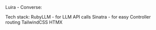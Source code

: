 Luira - Converse:

Tech stack:
RubyLLM - for LLM API calls
Sinatra - for easy Controller routing
TailwindCSS
HTMX
